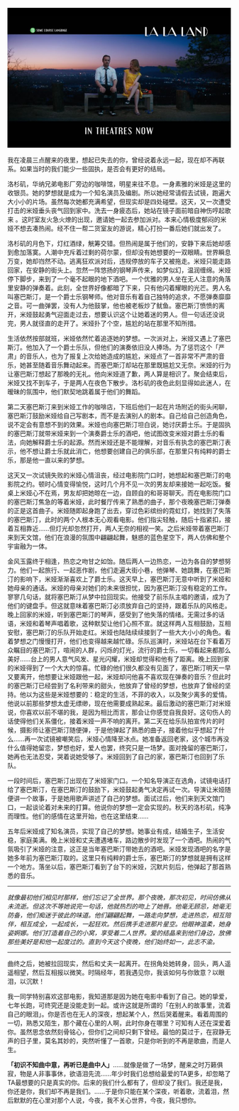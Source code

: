 

![ ](https://github.com/maiernte/img/raw/master/collection/lalaland.jpg)

<!-- more -->

我在凌晨三点醒来的夜里，想起已失去的你，曾经说着永远一起，现在却不再联系。如果当时的我们能少一些固执，是否会有更好的结局。

洛杉矶，华纳兄弟电影厂旁边的咖啡馆，明星来往不息。一身素雅的米娅是这里的收银员。她的梦想就是成为一个知名演员及编剧。所以她经常请假去试镜，跑遍大大小小的片场。虽然每次她都充满希望，但现实却是四处碰壁。这天，又一次遭受打击的米娅垂头丧气回到家中。洗去一身疲态后，她站在镜子面前暗自神伤哼起歌来 。这时室友火急火燎的出现，邀请她一起去参加派对。本来心情极度郁闷的米娅不想去凑热闹。经不住一帮二货室友的游说，精心打扮一番后她们就出发了。

洛杉矶的月色下，灯红酒绿，觥筹交错。但热闹是属于他们的，安静下来后她却感到愈加落寞。人潮中充斥着过剩的荷尔蒙，但却没有她想要的一双眼睛。世界瞬息万变，她却岿然不动。逃离狂欢派对后，违规停放的车子又被拖走。米娅只能走路回家，在安静的街头上。忽然一阵悠扬的钢琴声传来，如梦似幻，温润缠绵。米娅停下脚步，来到了一个毫不起眼的地下酒吧。一个优雅的男人坐在无人注意的角落里安静的弹奏着。此刻，全世界好像都暗了下来，只有他闪着耀眼的光芒。男人名叫塞巴斯汀，是一个爵士乐钢琴师。他对音乐有着自己独特的追求，不愿弹奏靡靡之音。可一曲弹罢，没有人为他鼓掌，他也被老板炒了鱿鱼。塞巴斯汀愤愤的离开，米娅鼓起勇气迎面走过去，想要认识这个让她着迷的男人。但一句话还没说完，男人就径直的走开了。米娅扑了个空，尴尬的站在那里不知所措。

生活依然按部就班，米娅依然忙着追逐她的梦想。一次派对上，米娅又遇上了塞巴斯汀。他加入了一个爵士乐队，但他们的演奏依旧没人捧场。为了惩罚这个「严肃」的音乐人，也为了报复上次给她造成的尴尬，米娅点了一首非常不严肃的音乐，她甚至随着音乐舞动起来。而塞巴斯汀却站在那里既尴尬又无奈。米娅的行为让塞巴斯汀想起了那晚的无礼。他向米娅道了歉，两人算是相识了。聚会结束后，米娅又找不到车子，于是两人在夜色下散步。洛杉矶的夜色此刻显得如此迷人，在暧昧的氛围中，他们默契地跳着属于他们的舞蹈。

第二天塞巴斯汀来到米娅工作的咖啡店，下班后他们一起在片场附近的街头闲聊，塞巴斯汀鼓励米娅给自己写剧本，而不是去演别人的剧本。自己给自己创造角色，说不定会有意想不到的效果。米娅也向塞巴斯汀坦白说，她讨厌爵士乐。于是固执的塞巴斯汀就带米娅来到一个演奏爵士乐的酒吧，他试图改变米娅对爵士乐的看法，向她解释爵士乐的起源。然而米娅还是不能理解，对音乐有执念的塞巴斯汀表示，他不想让爵士乐就此消亡，他想要创建自己的俱乐部，在那里只有纯粹的爵士乐，那是他一直以来的梦想。

这天又一次试镜失败的米娅心情沮丧，经过电影院门口时，她想起和塞巴斯汀的电影院之约。顿时心情变得愉悦，这时几个月不见一次的男友却来接她一起吃饭。餐桌上米娅心不在焉，男友却把她晾在一边，自顾自的和哥哥聊天。而在电影院门口的塞巴斯汀焦急的等着米娅，此时餐厅传来了熟悉的曲子，那个夜晚塞巴斯汀弹奏的正是这首曲子。米娅随即起身跑了出去，穿过色彩缤纷的霓虹灯，她找到了失落的塞巴斯汀，此时的两个人根本无心观看电影。他们指尖轻触，随后十指紧扣，接着互相靠近……但灯光却忽然打开，两人无奈的相视一笑。之后米娅带着塞巴斯汀来到天文馆，他们在浪漫的氛围中翩翩起舞，魅惑的蓝色星空下，两人仿佛和整个宇宙融为一体。

金风玉露终于相逢，热恋之吻甘之如饴。随后两人一边热恋，一边为各自的梦想努力。他们一起旅行、一起恶作剧，他们走遍大街小巷，他弹琴、她跳舞，在塞巴斯汀的影响下，米娅渐渐喜欢上了爵士乐。这天早上，塞巴斯汀无意中听到了米娅和她母亲的通话。米娅的母亲对她们的未来很担忧，因为塞巴斯汀没有稳定的工作。寥寥几句话，就将塞巴斯汀从梦中拉回现实。他接受了前乐队主唱的邀请，成为了他们的键盘手。但这就意味着塞巴斯汀必须放弃自己的坚持，跟着乐队的风格走。晚上回家的米娅，听到塞巴斯汀的琴声，感受到了他失落的情绪。无需过多的话语，米娅和着琴声唱着歌，这种默契让他们心照不宣。就这样两人互相鼓励，互相安慰，塞巴斯汀的乐队开始走红。米娅也陆陆续续接到了一些大大小小的角色。看着梦想之门慢慢打开，他们也变得越来越忙碌。乐队巡演时，米娅站在台下看着万众瞩目的塞巴斯汀，喧闹的人群，闪烁的灯光，流行的爵士乐，一切看起来都那么美好……台上的男人意气风发、星光闪耀，米娅却觉得和他有了距离。晚上回到家的米娅得到了一个大大的惊喜。忙碌的他们很久都没有见面了，塞巴斯汀明天一早又要离开，他想要让米娅跟他一起，米娅却问他喜不喜欢现在弹奏的音乐？但此时的塞巴斯汀已经尝到了名利带来的甜头，他放弃了曾经的梦想，也放弃了曾经的坚持。他以为这些是米娅想要的：稳定的生活，不菲的收入，以及聚少离多的爱情。他说以前那些梦想太虚无缥缈，现在他需要成熟起来。最后激动的塞巴斯汀对米娅说，你喜欢以前不堪的我，是因为相比而言，那会让你感觉自我良好。这句伤人的话使得他们关系僵化，接着米娅一声不响的离开。第二天在给乐队拍宣传片的时候，摄影师让塞巴斯汀随便弹，于是他弹起了熟悉的曲子，接着他似乎想起了什么……再一次试镜被嘲笑后，米娅心情降至冰点。她准备返回老家，这个城市再没什么值得她留恋，梦想也好，爱人也罢，终究只是一场梦。面对挽留的塞巴斯汀，她再也无法忍受，哭着说她受够了。米娅回到了自己的家，塞巴斯汀也回到了乐队。

一段时间后，塞巴斯汀出现在了米娅家门口。一个知名导演正在选角，试镜电话打给了塞巴斯汀，在塞巴斯汀的鼓励下，米娅鼓起勇气决定再试一次。导演让米娅随便讲一个故事，于是她用歌声讲述了自己的梦想。面试过后，他们来到天文馆门口，一起谈论着对未来的打算。他说你的梦想一定会实现的。秋天的洛杉矶，纯净而理性。他们的感情在这里开始，也在这里结束……

五年后米娅成了知名演员，实现了自己的梦想。她事业有成，结婚生子，生活安稳，家庭美满。晚上米娅和丈夫遭遇堵车，路边散步时发现了一个酒吧。热闹的气氛吸引了米娅的注意，这正是当年塞巴斯汀带她去的酒吧。米娅发现酒吧的名字是她多年前为塞巴斯汀取的。这里只有纯粹的爵士乐，塞巴斯汀的梦想就是拥有这样一个地方。落坐以后，塞巴斯汀看到了台下的米娅，沉默片刻后，他弹起了那首熟悉的音乐。
***
*就像最初他们相见时那样，他们忘记了全世界。那个夜晚，那次初见，时间仿佛从未流逝。但这次不等她说完一句话，他就热烈的吻上了她唇。他毫无顾忌，她毫无防备，他们痴迷于彼此的味道。他们翩翩起舞，一路走向梦想，走进热恋，相互陪伴，相互成全，一起成长，一起狂欢。然后携手走进那片星空。他眼神温柔，她身姿婀娜。他们打造着自己的小窝，享受着二人世界。爱的结晶来到他们身边，放佛那些美好是和他一起度过的。直到今天这个夜晚，他们始终如一，此志不渝。*

___
曲终之后，她被拉回现实，然后和丈夫一起离开。在拐角处她转身，回头，两人遥遥相望，然后互相报以微笑。时隔经年，若我遇见你，我该如何与你致意？以眼泪，以沉默！

我一同学特别喜欢这部电影，我知道那是因为她在电影中看到了自己。她的挚爱，七年长跑，可终究还是没能走到一起。或许这就是所谓的「在别人的故事里，流着自己的眼泪」。你是否也在无人的深夜，想起某个人，然后哭着醒来。看着周围的一切，熟悉又陌生，那个藏在心里的人啊，此时你身在哪里？可知有人还在深爱着你。虽然思念依然刻骨铭心，但你们之间却只剩下曾经。最怕的莫过于，在寂静无声的日子里，莫名其妙的，突然听懂了一首歌，只是你听到的不再是歌曲，而是人生。

**「初识不知曲中意，再听已是曲中人」**……就像是做了一场梦，醒来之时万籁俱寂，物是人非事事休，欲语泪先流……年少时我们总想给最爱的TA更多，却忽略了TA最想要的只是真实的你。后来的我们什么都有了，但却没了我们。我还是我，你还是你，我们却不再是我们。……于是你只能在某个深夜，听着歌，流着泪，然后默默的在心里对那个人说，今夜，我不关心世界，今夜，我只想你。

